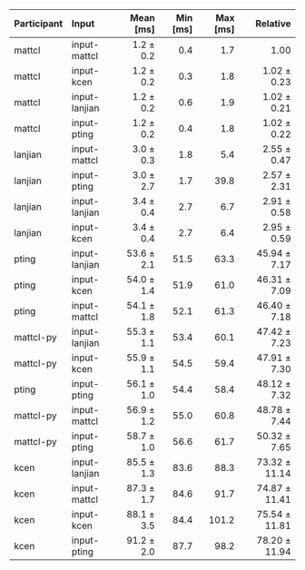 | Participant | Input | Mean [ms] | Min [ms] | Max [ms] | Relative |
|:---|:---|---:|---:|---:|---:|
| mattcl | input-mattcl | 1.2 ± 0.2 | 0.4 | 1.7 | 1.00 |
| mattcl | input-kcen | 1.2 ± 0.2 | 0.3 | 1.8 | 1.02 ± 0.23 |
| mattcl | input-lanjian | 1.2 ± 0.2 | 0.6 | 1.9 | 1.02 ± 0.21 |
| mattcl | input-pting | 1.2 ± 0.2 | 0.4 | 1.8 | 1.02 ± 0.22 |
| lanjian | input-mattcl | 3.0 ± 0.3 | 1.8 | 5.4 | 2.55 ± 0.47 |
| lanjian | input-pting | 3.0 ± 2.7 | 1.7 | 39.8 | 2.57 ± 2.31 |
| lanjian | input-lanjian | 3.4 ± 0.4 | 2.7 | 6.7 | 2.91 ± 0.58 |
| lanjian | input-kcen | 3.4 ± 0.4 | 2.7 | 6.4 | 2.95 ± 0.59 |
| pting | input-lanjian | 53.6 ± 2.1 | 51.5 | 63.3 | 45.94 ± 7.17 |
| pting | input-kcen | 54.0 ± 1.4 | 51.9 | 61.0 | 46.31 ± 7.09 |
| pting | input-mattcl | 54.1 ± 1.8 | 52.1 | 61.3 | 46.40 ± 7.18 |
| mattcl-py | input-lanjian | 55.3 ± 1.1 | 53.4 | 60.1 | 47.42 ± 7.23 |
| mattcl-py | input-kcen | 55.9 ± 1.1 | 54.5 | 59.4 | 47.91 ± 7.30 |
| pting | input-pting | 56.1 ± 1.0 | 54.4 | 58.4 | 48.12 ± 7.32 |
| mattcl-py | input-mattcl | 56.9 ± 1.2 | 55.0 | 60.8 | 48.78 ± 7.44 |
| mattcl-py | input-pting | 58.7 ± 1.0 | 56.6 | 61.7 | 50.32 ± 7.65 |
| kcen | input-lanjian | 85.5 ± 1.3 | 83.6 | 88.3 | 73.32 ± 11.14 |
| kcen | input-mattcl | 87.3 ± 1.7 | 84.6 | 91.7 | 74.87 ± 11.41 |
| kcen | input-kcen | 88.1 ± 3.5 | 84.4 | 101.2 | 75.54 ± 11.81 |
| kcen | input-pting | 91.2 ± 2.0 | 87.7 | 98.2 | 78.20 ± 11.94 |
